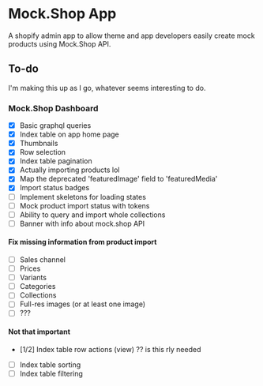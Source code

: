 # Mock.Shop App

A shopify admin app to allow theme and app developers easily create mock products using Mock.Shop API.

## To-do

I'm making this up as I go, whatever seems interesting to do.

### Mock.Shop Dashboard

- [x] Basic graphql queries
- [x] Index table on app home page
- [x] Thumbnails
- [x] Row selection
- [x] Index table pagination
- [x] Actually importing products lol
- [x] Map the deprecated 'featuredImage' field to 'featuredMedia'
- [x] Import status badges
- [ ] Implement skeletons for loading states
- [ ] Mock product import status with tokens
- [ ] Ability to query and import whole collections
- [ ] Banner with info about mock.shop API

#### Fix missing information from product import

- [ ] Sales channel
- [ ] Prices
- [ ] Variants
- [ ] Categories
- [ ] Collections
- [ ] Full-res images (or at least one image)
- [ ] ???

#### Not that important

- [1/2] Index table row actions (view) ?? is this rly needed
- [ ] Index table sorting
- [ ] Index table filtering
